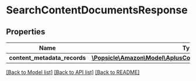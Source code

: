 # SearchContentDocumentsResponse

## Properties
Name | Type | Description | Notes
------------ | ------------- | ------------- | -------------
**content_metadata_records** | [**\Popsicle\Amazon\Model\AplusContent\ContentMetadataRecordList**](ContentMetadataRecordList.md) |  | 

[[Back to Model list]](../../README.md#documentation-for-models) [[Back to API list]](../../README.md#documentation-for-api-endpoints) [[Back to README]](../../README.md)


